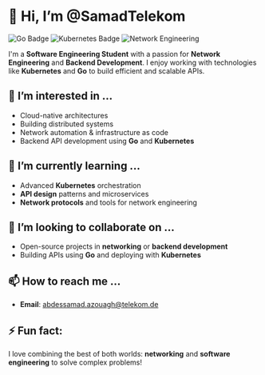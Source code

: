 # 👋 Hi, I’m @SamadTelekom

![Go Badge](https://img.shields.io/badge/Go-00ADD8?style=for-the-badge&logo=go&logoColor=white)
![Kubernetes Badge](https://img.shields.io/badge/Kubernetes-326CE5?style=for-the-badge&logo=kubernetes&logoColor=white)
![Network Engineering](https://img.shields.io/badge/Network%20Engineering-0078D4?style=for-the-badge&logo=cisco&logoColor=white)

I'm a **Software Engineering Student** with a passion for **Network Engineering** and **Backend Development**. I enjoy working with technologies like **Kubernetes** and **Go** to build efficient and scalable APIs.

## 👀 I’m interested in ...
- Cloud-native architectures
- Building distributed systems
- Network automation & infrastructure as code
- Backend API development using **Go** and **Kubernetes**

## 🌱 I’m currently learning ...
- Advanced **Kubernetes** orchestration
- **API design** patterns and microservices
- **Network protocols** and tools for network engineering

## 💞️ I’m looking to collaborate on ...
- Open-source projects in **networking** or **backend development**
- Building APIs using **Go** and deploying with **Kubernetes**

## 📫 How to reach me ...
- **Email**: abdessamad.azouagh@telekom.de


## ⚡ Fun fact:
I love combining the best of both worlds: **networking** and **software engineering** to solve complex problems!
